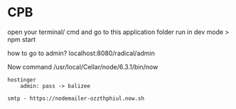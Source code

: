 # CPB
open your terminal/ cmd
and go to this application folder
run in dev mode > npm start

how to go to admin?
localhost:8080/radical/admin


Now command
		/usr/local/Cellar/node/6.3.1/bin/now

	hostinger
		admin: pass -> balizee

	smtp - https://nodemailer-ozzthphiul.now.sh
 
